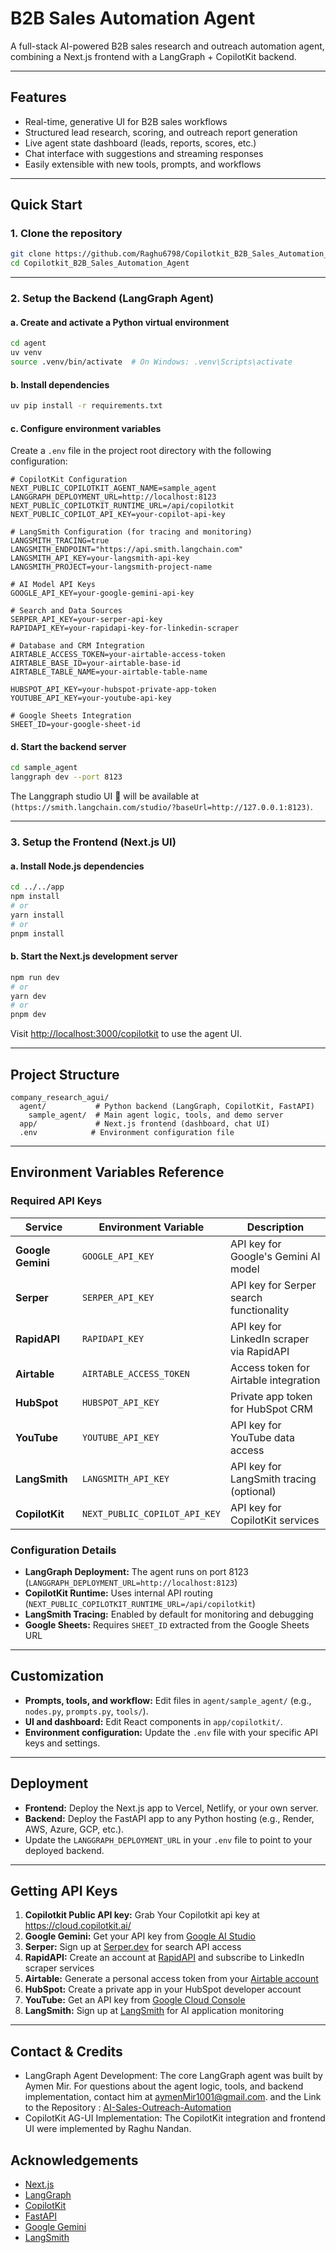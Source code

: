 # B2B Sales Automation Agent

A full-stack AI-powered B2B sales research and outreach automation agent, combining a Next.js frontend with a LangGraph + CopilotKit backend.

---

## Features

- Real-time, generative UI for B2B sales workflows
- Structured lead research, scoring, and outreach report generation
- Live agent state dashboard (leads, reports, scores, etc.)
- Chat interface with suggestions and streaming responses
- Easily extensible with new tools, prompts, and workflows

---

## Quick Start

### 1. Clone the repository

```sh
git clone https://github.com/Raghu6798/Copilotkit_B2B_Sales_Automation_Agent.git
cd Copilotkit_B2B_Sales_Automation_Agent
```

---

### 2. Setup the Backend (LangGraph Agent)

#### a. Create and activate a Python virtual environment

```sh
cd agent
uv venv
source .venv/bin/activate  # On Windows: .venv\Scripts\activate
```

#### b. Install dependencies

```sh
uv pip install -r requirements.txt
```

#### c. Configure environment variables

Create a `.env` file in the project root directory with the following configuration:

```env
# CopilotKit Configuration
NEXT_PUBLIC_COPILOTKIT_AGENT_NAME=sample_agent
LANGGRAPH_DEPLOYMENT_URL=http://localhost:8123
NEXT_PUBLIC_COPILOTKIT_RUNTIME_URL=/api/copilotkit
NEXT_PUBLIC_COPILOT_API_KEY=your-copilot-api-key

# LangSmith Configuration (for tracing and monitoring)
LANGSMITH_TRACING=true
LANGSMITH_ENDPOINT="https://api.smith.langchain.com"
LANGSMITH_API_KEY=your-langsmith-api-key
LANGSMITH_PROJECT=your-langsmith-project-name

# AI Model API Keys
GOOGLE_API_KEY=your-google-gemini-api-key

# Search and Data Sources
SERPER_API_KEY=your-serper-api-key
RAPIDAPI_KEY=your-rapidapi-key-for-linkedin-scraper

# Database and CRM Integration
AIRTABLE_ACCESS_TOKEN=your-airtable-access-token
AIRTABLE_BASE_ID=your-airtable-base-id
AIRTABLE_TABLE_NAME=your-airtable-table-name

HUBSPOT_API_KEY=your-hubspot-private-app-token
YOUTUBE_API_KEY=your-youtube-api-key

# Google Sheets Integration
SHEET_ID=your-google-sheet-id
```

#### d. Start the backend server

```sh
cd sample_agent
langgraph dev --port 8123
```

The Langgraph studio UI 🎨 will be available at `(https://smith.langchain.com/studio/?baseUrl=http://127.0.0.1:8123)`.

---

### 3. Setup the Frontend (Next.js UI)

#### a. Install Node.js dependencies

```sh
cd ../../app
npm install
# or
yarn install
# or
pnpm install
```

#### b. Start the Next.js development server

```sh
npm run dev
# or
yarn dev
# or
pnpm dev
```

Visit [http://localhost:3000/copilotkit](http://localhost:3000/copilotkit) to use the agent UI.

---

## Project Structure

```
company_research_agui/
  agent/           # Python backend (LangGraph, CopilotKit, FastAPI)
    sample_agent/  # Main agent logic, tools, and demo server
  app/             # Next.js frontend (dashboard, chat UI)
  .env            # Environment configuration file
```

---

## Environment Variables Reference

### Required API Keys

| Service | Environment Variable | Description |
|---------|---------------------|-------------|
| **Google Gemini** | `GOOGLE_API_KEY` | API key for Google's Gemini AI model |
| **Serper** | `SERPER_API_KEY` | API key for Serper search functionality |
| **RapidAPI** | `RAPIDAPI_KEY` | API key for LinkedIn scraper via RapidAPI |
| **Airtable** | `AIRTABLE_ACCESS_TOKEN` | Access token for Airtable integration |
| **HubSpot** | `HUBSPOT_API_KEY` | Private app token for HubSpot CRM |
| **YouTube** | `YOUTUBE_API_KEY` | API key for YouTube data access |
| **LangSmith** | `LANGSMITH_API_KEY` | API key for LangSmith tracing (optional) |
| **CopilotKit** | `NEXT_PUBLIC_COPILOT_API_KEY` | API key for CopilotKit services |  



### Configuration Details

- **LangGraph Deployment:** The agent runs on port 8123 (`LANGGRAPH_DEPLOYMENT_URL=http://localhost:8123`)
- **CopilotKit Runtime:** Uses internal API routing (`NEXT_PUBLIC_COPILOTKIT_RUNTIME_URL=/api/copilotkit`)
- **LangSmith Tracing:** Enabled by default for monitoring and debugging
- **Google Sheets:** Requires `SHEET_ID` extracted from the Google Sheets URL

---

## Customization

- **Prompts, tools, and workflow:** Edit files in `agent/sample_agent/` (e.g., `nodes.py`, `prompts.py`, `tools/`).
- **UI and dashboard:** Edit React components in `app/copilotkit/`.
- **Environment configuration:** Update the `.env` file with your specific API keys and settings.

---

## Deployment

- **Frontend:** Deploy the Next.js app to Vercel, Netlify, or your own server.
- **Backend:** Deploy the FastAPI app to any Python hosting (e.g., Render, AWS, Azure, GCP, etc.).
- Update the `LANGGRAPH_DEPLOYMENT_URL` in your `.env` file to point to your deployed backend.

---

## Getting API Keys

1. **Copilotkit Public API key:** Grab Your Copilotkit api key at https://cloud.copilotkit.ai/
2. **Google Gemini:** Get your API key from [Google AI Studio](https://makersuite.google.com/app/apikey)
3. **Serper:** Sign up at [Serper.dev](https://serper.dev) for search API access
4. **RapidAPI:** Create an account at [RapidAPI](https://rapidapi.com) and subscribe to LinkedIn scraper services
5. **Airtable:** Generate a personal access token from your [Airtable account](https://airtable.com/account)
6. **HubSpot:** Create a private app in your HubSpot developer account
7. **YouTube:** Get an API key from [Google Cloud Console](https://console.cloud.google.com)
8. **LangSmith:** Sign up at [LangSmith](https://smith.langchain.com) for AI application monitoring

---

## Contact & Credits
- LangGraph Agent Development: The core LangGraph agent was built by Aymen Mir. For questions about the agent logic, tools, and backend implementation, contact him at aymenMir1001@gmail.com. and the Link to the Repository : [AI-Sales-Outreach-Automation](https://github.com/kaymen99/sales-outreach-automation-langgraph)
- CopilotKit AG-UI Implementation: The CopilotKit integration and frontend UI were implemented by Raghu Nandan.


## Acknowledgements

- [Next.js](https://nextjs.org/)
- [LangGraph](https://github.com/langchain-ai/langgraph)
- [CopilotKit](https://github.com/CopilotKit/CopilotKit)
- [FastAPI](https://fastapi.tiangolo.com/)
- [Google Gemini](https://ai.google.dev/)
- [LangSmith](https://smith.langchain.com/)
